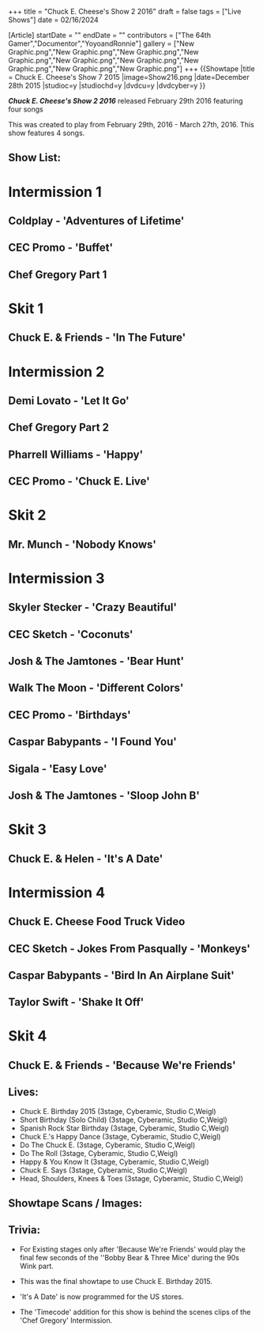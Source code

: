 +++
title = "Chuck E. Cheese's Show 2 2016"
draft = false
tags = ["Live Shows"]
date = 02/16/2024

[Article]
startDate = ""
endDate = ""
contributors = ["The 64th Gamer","Documentor","YoyoandRonnie"]
gallery = ["New Graphic.png","New Graphic.png","New Graphic.png","New Graphic.png","New Graphic.png","New Graphic.png","New Graphic.png","New Graphic.png","New Graphic.png"]
+++
{{Showtape
|title = Chuck E. Cheese's Show 7 2015 
|image=Show216.png
|date=December 28th 2015
|studioc=y
|studiochd=y
|dvdcu=y
|dvdcyber=y
}}

<b><i>Chuck E. Cheese's Show 2 2016</b></i> released February 29th 2016 featuring four songs

This was created to play from February 29th, 2016 - March 27th, 2016. This show features 4 songs.

<h2> Show List: </h2>

#  <b>Intermission 1</b>
## Coldplay - 'Adventures of Lifetime'
## CEC Promo - 'Buffet'
## Chef Gregory Part 1
# <b>Skit 1</b>
## Chuck E. & Friends - 'In The Future'
# <b>Intermission 2</b>
##  Demi Lovato - 'Let It Go'
##  Chef Gregory Part 2
## Pharrell Williams - 'Happy'
## CEC Promo - 'Chuck E. Live'
# <b>Skit 2</b>
## Mr. Munch - 'Nobody Knows'
# <b>Intermission 3</b>
##  Skyler Stecker - 'Crazy Beautiful'
## CEC Sketch - 'Coconuts'
## Josh  & The Jamtones - 'Bear Hunt'
##  Walk The Moon - 'Different Colors'
## CEC Promo - 'Birthdays'
##  Caspar Babypants - 'I Found You'
##  Sigala - 'Easy Love'
## Josh & The Jamtones - 'Sloop John B'
# <b>Skit 3</b>
## Chuck E. & Helen - 'It's A Date'
# <b>Intermission 4</b>
##  Chuck E. Cheese Food Truck Video
## CEC Sketch - Jokes From Pasqually - 'Monkeys'
##  Caspar Babypants - 'Bird In An Airplane Suit'
## Taylor Swift - 'Shake It Off'
# <b>Skit 4</b>
## Chuck E. & Friends - 'Because We're Friends'

<h2> Lives: </h2>

* Chuck E. Birthday 2015 (3stage, Cyberamic, Studio C,Weigl)
* Short Birthday (Solo Child) (3stage, Cyberamic, Studio C,Weigl)
* Spanish Rock Star Birthday (3stage, Cyberamic, Studio C,Weigl)
* Chuck E.'s Happy Dance (3stage, Cyberamic, Studio C,Weigl)
* Do The Chuck E. (3stage, Cyberamic, Studio C,Weigl)
* Do The Roll (3stage, Cyberamic, Studio C,Weigl)
* Happy & You Know It (3stage, Cyberamic, Studio C,Weigl)
* Chuck E. Says (3stage, Cyberamic, Studio C,Weigl)
* Head, Shoulders, Knees & Toes (3stage, Cyberamic, Studio C,Weigl)

<h2>Showtape Scans / Images:</h2>


<h2> Trivia: </h2>

* For Existing stages only after 'Because We're Friends' would play the final few seconds of the ''Bobby Bear & Three Mice' during the 90s Wink part. 
* This was the final showtape to use Chuck E. Birthday 2015. 

* 'It's A Date' is now programmed for the US stores.

* The 'Timecode' addition for this show is behind the scenes clips of the 'Chef Gregory' Intermission.